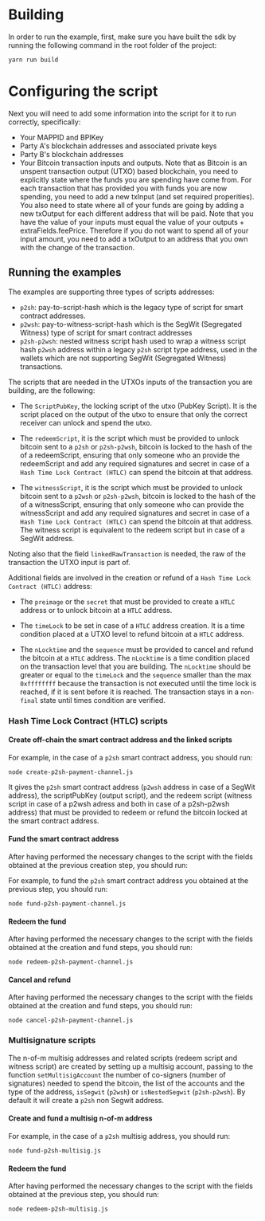 # Building

In order to run the example, first, make sure you have built the sdk by running the following command in the root folder of the project:

```
yarn run build
```

# Configuring the script

Next you will need to add some information into the script for it to run correctly, specifically:

* Your MAPPID and BPIKey
* Party A's blockchain addresses and associated private keys
* Party B's blockchain addresses
* Your Bitcoin transaction inputs and outputs. Note that as Bitcoin is an unspent transaction output (UTXO) based blockchain, you need to explicitly state where the funds you are spending have come from. For each transaction that has provided you with funds you are now spending, you need to add a new txInput (and set required properities). You also need to state where all of your funds are going by adding a new txOutput for each different address that will be paid. Note that you have the value of your inputs must equal the value of your outputs + extraFields.feePrice. Therefore if you do not want to spend all of your input amount, you need to add a txOutput to an address that you own with the change of the transaction. 

## Running the examples

The examples are supporting three types of scripts addresses:

* `p2sh`: pay-to-script-hash which is the legacy type of script for smart contract addresses.
* `p2wsh`: pay-to-witness-script-hash which is the SegWit (Segregated Witness) type of script for smart contract addresses
* `p2sh-p2wsh`: nested witness script hash used to wrap a witness script hash `p2wsh` address within a legacy `p2sh` script type address, used in the wallets which are not supporting SegWit (Segregated Witness) transactions.


The scripts that are needed in the UTXOs inputs of the transaction you are building, are the following:

* The `ScriptPubKey`, the locking script of the utxo (PubKey Script). It is the script placed on the output of the utxo to ensure that only the correct receiver can unlock and spend the utxo.

* The `redeemScript`, it is the script which must be provided to unlock bitcoin sent to a `p2sh` or `p2sh-p2wsh`, bitcoin is locked to the hash of the of a redeemScript, ensuring that only someone who  an provide the redeemScript and add any required signatures and secret in case of a `Hash Time Lock Contract (HTLC)` can spend the bitcoin at that address.

* The `witnessScript`, it is the script which must be provided to unlock bitcoin sent to a `p2wsh` or `p2sh-p2wsh`, bitcoin is locked to the hash of the of a witnessScript, ensuring that only someone who can provide the witnessScript and add any required signatures and secret in case of a `Hash Time Lock Contract (HTLC)` can spend the bitcoin at that address. The witness script is equivalent to the redeem script but in case of a SegWit address.

Noting also that the field `linkedRawTransaction` is needed, the raw of the transaction the UTXO input is part of.

Additional fields are involved in the creation or refund of a `Hash Time Lock Contract (HTLC)` address: 

* The `preimage` or the `secret` that must be provided to create a `HTLC` address or to unlock bitcoin at a `HTLC` address.

* The `timeLock` to be set in case of a `HTLC` address creation. It is a time condition placed at a UTXO level to refund bitcoin at a `HTLC` address.

* The `nLocktime` and the `sequence` must be provided to cancel and refund the bitcoin at a `HTLC` address. The `nLocktime` is a time condition placed on the transaction level that you are building. The `nLocktime` should be greater or equal to the `timeLock` and the `sequence` smaller than the max `0xffffffff` because the transaction is not executed until the time lock is reached, if it is sent before it is reached. The transaction stays in a `non-final` state until times condition are verified.


### Hash Time Lock Contract (HTLC) scripts


#### Create off-chain the smart contract address and the linked scripts

For example, in the case of a `p2sh` smart contract address, you should run:

```
node create-p2sh-payment-channel.js
```

It gives the `p2sh` smart contract address (`p2wsh` address in case of a SegWit address), the scriptPubKey (output script), and the redeem script (witness script in case of a p2wsh adress and both in case of a p2sh-p2wsh address) that must be provided to redeem or refund the bitcoin locked at the smart contract address.

#### Fund the smart contract address

After having performed the necessary changes to the script with the fields obtained at the previous creation step, you should run:

For example, to fund the `p2sh` smart contract address you obtained at the previous step, you should run:

```
node fund-p2sh-payment-channel.js
```

#### Redeem the fund

After having performed the necessary changes to the script with the fields obtained at the creation and fund steps, you should run:

```
node redeem-p2sh-payment-channel.js
```

#### Cancel and refund

After having performed the necessary changes to the script with the fields obtained at the creation and fund steps, you should run:

```
node cancel-p2sh-payment-channel.js
```

### Multisignature scripts

The n-of-m multisig addresses and related scripts (redeem script and witness script) are created by setting up a multisig account, passing to the function `setMultisigAccount` the number of co-signers (number of signatures) needed to spend the bitcoin, the list of the accounts and the type of the address, `isSegwit` (`p2wsh`) or `isNestedSegwit` (`p2sh-p2wsh`). By default it will create a `p2sh` non Segwit address.

#### Create and fund a multisig n-of-m address

For example, in the case of a `p2sh` multisig address, you should run:

```
node fund-p2sh-multisig.js
```

#### Redeem the fund

After having performed the necessary changes to the script with the fields obtained at the previous step, you should run:

```
node redeem-p2sh-multisig.js
```


